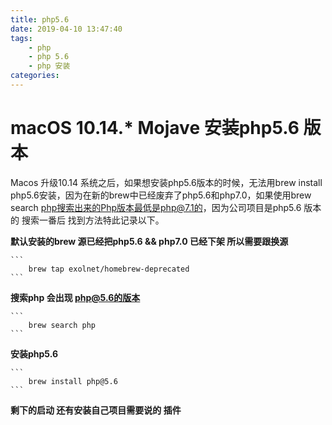 ```yaml
---
title: php5.6
date: 2019-04-10 13:47:40
tags: 
    - php 
    - php 5.6
    - php 安装
categories:
---
```


# macOS 10.14.* Mojave 安装php5.6 版本

Macos 升级10.14 系统之后，如果想安装php5.6版本的时候，无法用brew install php5.6安装，因为在新的brew中已经废弃了php5.6和php7.0，如果使用brew search php搜索出来的Php版本最低是php@7.1的，因为公司项目是php5.6 版本的 搜索一番后 找到方法特此记录以下。

**默认安装的brew 源已经把php5.6 && php7.0 已经下架 所以需要跟换源**

    ```
        brew tap exolnet/homebrew-deprecated
    ```
**搜索php 会出现 php@5.6的版本**

    ```
        brew search php
    ```
**安装php5.6** 

    ```
        brew install php@5.6
    ```

**剩下的启动 还有安装自己项目需要说的 插件**


